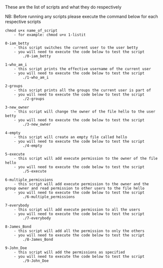 These are the list of scripts and what they do respectively

NB: Before running any scripts please execute the command below for each respective scripts
	
	chmod u+x name_of_script
		- for example: chmod u+x 1-listit
	
	0-iam_betty
		- this script switches the current user to the user betty
		- you will need to execute the code below to test the script
			./0-iam_betty

	1-who_am_i
		- this script prints the effective username of the current user
		- you will need to execute the code below to test the script
			./1-who_am_i

	2-groups
		- this script prints all the groups the current user is part of
		- you will need to execute the code below to test the script
			./2-groups

	3-new_owner
		- this script will change the owner of the file hello to the user betty
		- you will need to execute the code below to test the script 
			./3-new_owner

	4-empty
		- this script will create an empty file called hello
		- you will need to execute the code below to test the script
			./4-empty

	5-execute
		- this script will add execute permission to the owner of the file hello
		- you will need to execute the code below to test the script
			./5-execute

	6-multiple_permissions
		- this script will add execute permission to the owner and the group owner and read permission to other users to the file hello
		- you will need to execute the code below to test the script
			./6-multiple_permissions
	
	7-everybody
		- this script will add execute permission to all the users
		- you will need to execute the code below to test the script
			./7-everybody

	8-James_Bond
		- this script will add all the permission to only the others
		- you will need to execute the code below to test the script
			./8-James_Bond

	9-John_Doe
		- this script will add the permissions as specified
		- you will need to execute the code below to test the script
			./9-John_Doe

